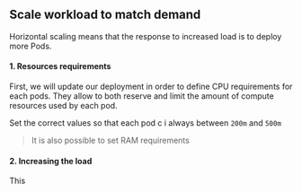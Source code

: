 ## Scale workload to match demand


Horizontal scaling means that the response to increased load is to deploy more Pods.

#### 1. Resources requirements

First, we will update our deployment in order to define CPU requirements for each pods. They allow to both reserve and limit the amount of compute resources used by each pod.

Set the correct values so that each pod c i always between `200m` and `500m` 

> It is also possible to set RAM requirements


#### 2. Increasing the load


This 


